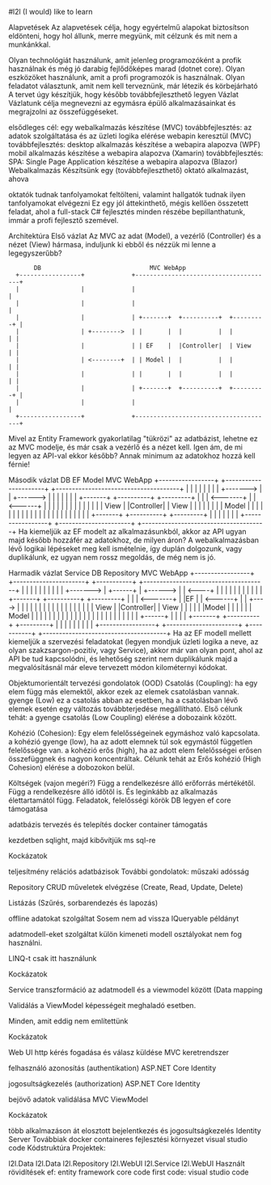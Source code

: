 #l2l
(I would) like to learn

Alapvetések
Az alapvetések célja, hogy egyértelmű alapokat biztosítson eldönteni, hogy hol állunk, merre megyünk, mit célzunk és mit nem a munkánkkal.

Olyan technológiát használunk, amit jelenleg programozóként a profik használnak és még jó darabig fejlődőképes marad (dotnet core).
Olyan eszközöket használunk, amit a profi programozók is használnak.
Olyan feladatot választunk, amit nem kell terveznünk, már létezik és körbejárható
A tervet úgy készítjük, hogy később továbbfejleszthető legyen
Vázlat
Vázlatunk célja megnevezni az egymásra épülő alkalmazásainkat és megrajzolni az összefüggéseket.

elsődleges cél: egy webalkalmazás készítése (MVC)
továbbfejlesztés: az adatok szolgáltatása és az üzleti logika elérése webapin keresztül (MVC)
továbbfejlesztés: desktop alkalmazás készítése a webapira alapozva (WPF)
mobil alkalmazás készítése a webapira alapozva (Xamarin)
továbbfejlesztés: SPA: Single Page Application készítése a webapira alapozva (Blazor)
Webalkalmazás
Készítsünk egy (továbbfejleszthető) oktató alkalmazást, ahova

oktatók tudnak tanfolyamokat feltölteni, valamint
hallgatók tudnak ilyen tanfolyamokat elvégezni
Ez egy jól áttekinthető, mégis kellően összetett feladat, ahol a full-stack C# fejlesztés minden részébe bepillanthatunk, immár a profi fejlesztő szemével.

Architektúra
Első vázlat
Az MVC az adat (Model), a vezérlő (Controller) és a nézet (View) hármasa, induljunk ki ebből és nézzük mi lenne a legegyszerűbb?

           DB                              MVC WebApp
      +-----------------+             +--------------------------------------+
      |                 |             |                                      |
      |                 |             |                                      |
      |                 |             | +-------+  +----------+  +---------+ |
      |                 | +-------->  | |       |  |          |  |         | |
      |                 |             | | EF    |  |Controller|  | View    | |
      |                 | <--------+  | | Model |  |          |  |         | |
      |                 |             | |       |  |          |  |         | |
      |                 |             | +-------+  +----------+  +---------+ |
      |                 |             |                                      |
      +-----------------+             +--------------------------------------+

Mivel az Entity Framework gyakorlatilag "tükrözi" az adatbázist, lehetne ez az MVC modelje, és már csak a vezérlő és a nézet kell. Igen ám, de mi legyen az API-val ekkor később? Annak minimum az adatokhoz hozzá kell férnie!

Második vázlat
       DB                            EF Model                            MVC WebApp
    +-----------------+           +----------------------+           +--------------------------------------+
    |                 |           |                      |           |                                      |
    |                 | +-------> |                      | +------>  |                                      |
    |                 |           |                      |           | +-------+  +----------+  +---------+ |
    |                 | <-------+ |                      | <------+  | |       |  |          |  |         | |
    |                 |           |                      |           | | View  |  |Controller|  | View    | |
    |                 |           |                      |           | | Model |  |          |  |         | |
    |                 |           |                      |           | |       |  |          |  |         | |
    |                 |           |                      |           | +-------+  +----------+  +---------+ |
    |                 |           |                      |           |                                      |
    +-----------------+           +----------------------+           +--------------------------------------+
Ha kiemeljük az EF modelt az alkalmazásunkból, akkor az API ugyan majd később hozzáfér az adatokhoz, de milyen áron? A webalkalmazásban lévő logikai lépéseket meg kell ismételnie, így duplán dolgozunk, vagy duplikálunk, ez ugyan nem rossz megoldás, de még nem is jó.

Harmadik vázlat
                                                                  Service
   DB                            Repository                                              MVC WebApp
+-----------------+           +----------------------+          +-----------+        +--------------------------------------+
|                 |           |                      |          |           |        |                                      |
|                 | +-------> | +------+             | +------> |           | <----+ |                                      |
|                 |           | |      |             |          |           |        | +-------+  +----------+  +---------+ |
|                 | <-------+ | |EF    |             | <------+ |           | +----> | |       |  |          |  |         | |
|                 |           | |      |             |          |           |        | | View  |  |Controller|  | View    | |
|                 |           | |Model |             |          |           |        | | Model |  |          |  |         | |
|                 |           | |      |             |          |           |        | |       |  |          |  |         | |
|                 |           | +------+             |          |           |        | +-------+  +----------+  +---------+ |
|                 |           |                      |          |           |        |                                      |
+-----------------+           +----------------------+          +-----------+        +--------------------------------------+
Ha az EF modell mellett kiemeljük a szervezési feladatokat (legyen mondjuk üzleti logika a neve, az olyan szakzsargon-pozitív, vagy Service), akkor már van olyan pont, ahol az API be tud kapcsolódni, és lehetőség szerint nem duplikálunk majd a megvalósításnál már eleve tervezett módon kilométernyi kódokat.

Objektumorientált tervezési gondolatok (OOD)
Csatolás (Coupling): ha egy elem függ más elemektől, akkor ezek az elemek csatolásban vannak.
gyenge (Low) ez a csatolás abban az esetben, ha a csatolásban lévő elemek esetén egy változás továbbterjedése megállítható.
Első célunk tehát: a gyenge csatolás (Low Coupling) elérése a dobozaink között.

Kohézió (Cohesion): Egy elem felelősségeinek egymáshoz való kapcsolata.
a kohézió gyenge (low), ha az adott elemnek túl sok egymástól független felelőssége van.
a kohézió erős (high), ha az adott elem felelősségei erősen összefüggnek és nagyon koncentráltak.
Célunk tehát az Erős kohézió (High Cohesion) elérése a dobozokon belül.

Költségek (vajon megéri?)
Függ a rendelkezésre álló erőforrás mértékétől.
Függ a rendelkezésre álló időtől is.
És leginkább az alkalmazás élettartamától függ.
Feladatok, felelősségi körök
DB
legyen ef core támogatása

adatbázis tervezés és telepítés
docker container támogatás

kezdetben sqlight, majd kibővítjük ms sql-re

Kockázatok

teljesítmény
relációs adatbázisok
További gondolatok: műszaki adósság

Repository
CRUD műveletek elvégzése (Create, Read, Update, Delete)

Listázás (Szűrés, sorbarendezés és lapozás)

offline adatokat szolgáltat Sosem nem ad vissza IQueryable példányt

adatmodell-eket szolgáltat külön kimeneti modell osztályokat nem fog használni.

LINQ-t csak itt használunk

Kockázatok

Service
transzformáció az adatmodell és a viewmodel között (Data mapping

Validálás a ViewModel képességeit meghaladó esetben.

Minden, amit eddig nem említettünk

Kockázatok

Web UI
http kérés fogadása és válasz küldése MVC keretrendszer

felhasználó azonosítás (authentikation) ASP.NET Core Identity

jogosultságkezelés (authorization) ASP.NET Core Identity

bejövő adatok validálása MVC ViewModel

Kockázatok

több alkalmazáson át elosztott bejelentkezés és jogosultságkezelés Identity Server
Továbbiak
docker containeres fejlesztési környezet
visual studio code
Kódstruktúra
Projektek:

l2l.Data
l2l.Data
l2l.Repository
l2l.WebUI
l2l.Service
l2l.WebUI
Használt rövidítések
ef: entity framework core code first
code: visual studio code
